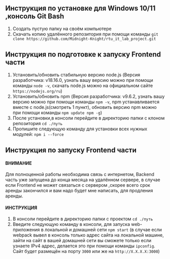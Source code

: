 ## Инструкция по установке для Windows 10/11 ,консоль Git Bash

1. Создать пустую папку на своём компьютере
2. Скачать копию удалённого репозитория при помощи команды `git clone https://github.com/Midnight-Knight/rtu_it_lab_project.git`

## Инструкция по подготовке к запуску Frontend части

1. Установить/обновить стабильную версию node.js (Версия разработчика: v18.16.0, узнать вашу версию можно при помощи команды `node -v`, скачать node.js можно на официальном сайте `https://nodejs.org/ru`)
2. Установить/обновить npm (Версия разработчика: v9.6.2, узнать вашу версию можно при помощи команды `npm -v`, npm устанавливается вместе с node.js(смотреть 1 пункт), обновить версию npm можно при помощи команды `npm update npm -g`)
3. После установки,в консоли перейдите в директорию папки с клоном репозитория `cd ./путь`
4. Пропишите следующую команду для установки всех нужных модулей: `npm i --force`

## Инструкция по запуску Frontend части 
 
#### ВНИМАНИЕ
Для полноценной работы необходима связь с интернетом, Backend часть уже запущена 
до конца месяца на удалённом сервере, в случае если Frontend не может связаться с сервером
,скорее всего срок аренды закончился и вам надо будет мне написать, для продления аренды.

#### ИНСТРУКЦИЯ

1. В консоли перейдите в директорию папки с проектом `cd ./путь`
2. Введите следующую команду в консоли, для запуска web-приложения в локальной и домашней сети `npm start` (в случае если webpack вывел в консоль только адрес сайта на локальной машине, зайти на сайт в вашей домашней сети вы сможете только если узнаете IPv4 адрес, делается это при помощи команды `ipconfig`. Сайт будет размещён на порту `3000` или же на `http://X.X.X.X:3000`)

